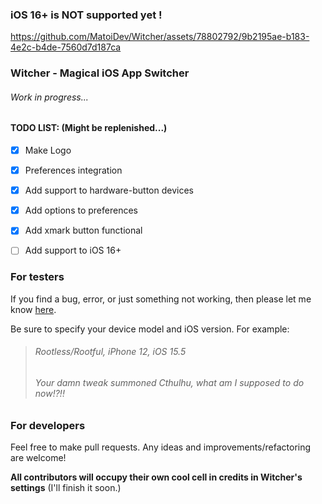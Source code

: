 
### iOS 16+ is NOT supported yet !


https://github.com/MatoiDev/Witcher/assets/78802792/9b2195ae-b183-4e2c-b4de-7560d7d187ca

### Witcher - Magical iOS App Switcher
######  Work in progress...

#### TODO LIST: (Might be replenished...)
- [X] Make Logo
- [X] Preferences integration
- [X] Add support to hardware-button devices
- [X] Add options to preferences
- [X] Add xmark button functional
- [ ] Add support to iOS 16+


### For testers
If you find a bug, error, or just something not working, then please let me know [here](https://github.com/MatoiDev/Witcher/issues).

Be sure to specify your device model and iOS version. For example:

>###### Rootless/Rootful, iPhone 12, iOS 15.5
>###### Your damn tweak summoned Cthulhu, what am I supposed to do now!?!!

### For developers
Feel free to make pull requests. Any ideas and improvements/refactoring are welcome!

**All contributors will occupy their own cool cell in credits in Witcher's settings** (I'll finish it soon.)

